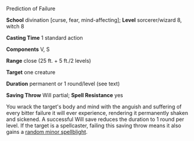 Prediction of Failure

**School** divination [curse, fear, mind-affecting]; **Level** sorcerer/wizard 8, witch 8

**Casting Time** 1 standard action

**Components** V, S

**Range** close (25 ft. + 5 ft./2 levels)

**Target** one creature

**Duration** permanent or 1 round/level (see text)

**Saving Throw** Will partial; **Spell Resistance** yes

You wrack the target's body and mind with the anguish and suffering of every bitter failure it will ever experience, rendering it permanently shaken and sickened. A successful Will save reduces the duration to 1 round per level. If the target is a spellcaster, failing this saving throw means it also gains a [random minor spellblight](../magic/spellblights.html#_random-minor-spellblight-table).

